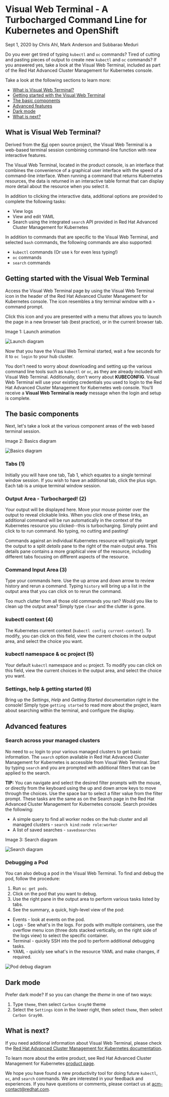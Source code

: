 # Visual Web Terminal - A Turbocharged Command Line for Kubernetes and OpenShift

Sept 1, 2020 by Chris Ahl, Mark Anderson and Subbarao Meduri

Do you ever get tired of typing `kubectl` and `oc` commands? Tired of cutting and pasting pieces of output to create new `kubectl` and `oc` commands? If you answered yes, take a look at the Visual Web Terminal, included as part of the Red Hat Advanced Cluster Management for Kubernetes console.

Take a look at the following sections to learn more:

* [What is Visual Web Terminal?](#what-is-visual-web-terminal)
* [Getting started with the Visual Web Terminal](#getting-started-with-the-visual-web-terminal)
* [The basic components](#the-basic-components)
* [Advanced features](#advanced-features)
* [Dark mode](#dark-mode)
* [What is next?](#what-is-next)

## What is Visual Web Terminal?

Derived from the [Kui](https://github.com/IBM/kui) open source project, the Visual Web Terminal is a web-based terminal session combining command-line function with new interactive features.

The Visual Web Terminal, located in the product console, is an interface that combines the convenience of a graphical user interface with the speed of a command-line interface. When running a command that returns Kubernetes resources, the data is returned in an interactive table format that can display more detail about the resource when you select it.

In addition to clicking the interactive data, additional options are provided to complete the following tasks:

- View logs
- View and edit YAML
- Search using the integrated `search` API provided in Red Hat Advanced Cluster Management for Kubernetes  

In addition to commands that are specific to the Visual Web Terminal, and selected `bash` commands, the following commands are also supported:

- `kubectl` commands (Or use `k` for even less typing!)
- `oc` commands
- `search` commands


## Getting started with the Visual Web Terminal

Access the Visual Web Terminal page by using the Visual Web Terminal icon in the header of the Red Hat Advanced Cluster Management for Kubernetes console. The icon resembles a tiny terminal window with a `>` command prompt.

Click this icon and you are presented with a menu that allows you to launch the page in a new browser tab (best practice), or in the current browser tab.

Image 1: Launch animation

![Launch diagram](images/VisualWebTerminalLaunch.gif)

Now that you have the Visual Web Terminal started, wait a few seconds for it to `oc login` to your hub cluster.

You don't need to worry about downloading and setting up the various command line tools such as `kubectl` or `oc`, as they are already included with Visual Web Terminal. Additionally, don't worry about **KUBECONFIG**. Visual Web Terminal will use your existing credentials you used to login to the Red Hat Advanced Cluster Management for Kubernetes web console. You'll receive a **Visual Web Terminal is ready** message when the login and setup is complete.

## The basic components

Next, let's take a look at the various component areas of the web based terminal session.

Image 2: Basics diagram

![Basics diagram](images/VisualWebTerminalBasics.png)

### Tabs (1)  

Initially you will have one tab, Tab 1, which equates to a single terminal window session. If you wish to have an additional tab, click the plus sign. Each tab is a unique terminal window session.

### Output Area - Turbocharged! (2)

Your output will be displayed here. Move your mouse pointer over the output to reveal clickable links. When you click one of these links, an additional command will be run automatically in the context of the Kubernetes resource you clicked--this is turbocharging. Simply point and click to to run command. No typing, no cutting and pasting!

Commands against an individual Kubernetes resource will typically target the output to a split *details* pane to the right of the main output area. This details pane contains a more graphical view of the resource, including different tabs focusing on different aspects of the resource.

### Command Input Area (3)

Type your commands here. Use the up arrow and down arrow to review history and rerun a command. Typing `history` will bring up a list in the output area that you can click on to rerun the command.

Too much clutter from all those old commands you ran? Would you like to clean up the output area? Simply type `clear` and the clutter is gone.

### kubectl context (4)

The Kubernetes current context (`kubectl config current-context`). To modify, you can click on this field, view the current choices in the output area, and select the choice you want.

### kubectl namespace & oc project (5)

Your default `kubectl` namespace and `oc` project. To modify you can click on this field, view the current choices in the output area, and select the choice you want.

### Settings, help & getting started (6)

Bring up the *Settings*, *Help* and *Getting Started* documentation right in the console! Simply type `getting started` to read more about the project, learn about searching within the terminal, and configure the display.

## Advanced features

### Search across your managed clusters

No need to `oc` login to your various managed clusters to get basic information. The `search` option available in Red Hat Advanced Cluster Management for Kubernetes is accessible from Visual Web Terminal. Start by typing `search` and you are prompted with additional filters that can be applied to the search.

**TIP:** You can navigate and select the desired filter prompts with the mouse, or directly from the keyboard using the up and down arrow keys to move through the choices. Use the space bar to select a filter value from the filter prompt. These tasks are the same as on the Search page in the Red Hat Advanced Cluster Management for Kubernetes console. Search provides the following:

- A simple query to find all worker nodes on the hub cluster and all managed clusters - `search kind:node role:worker`
- A list of saved searches - `savedsearches`

Image 3: Search diagram

![Search diagram](images/VisualWebTerminalSearch.png)


### Debugging a Pod

You can also debug a pod in the Visual Web Terminal. To find and debug the pod, follow the procedure:

1. Run `oc get pods`.
2. Click on the pod that you want to debug.
3. Use the right pane in the output area to perform various tasks listed by tabs.
4. See the summary, a quick, high-level view of the pod:
  - Events - look at events on the pod.
  - Logs - See what's in the logs. For pods with multiple containers, use the overflow menu icon (three dots stacked vertically, on the right side of the logs view) to select the specific container.
  - Terminal - quickly SSH into the pod to perform additional debugging tasks.  
  - YAML - quickly see what's in the resource YAML and make changes, if required.

![Pod debug diagram](images/VisualWebTerminalPodDebug.png)


## Dark mode

Prefer dark mode? If so you can change the *theme* in one of two ways:

1. Type `theme`, then select `Carbon Gray90` theme
2. Select the `Settings` icon in the lower right, then select `theme`, then select `Carbon Gray90`.

## What is next?

If you need additional information about Visual Web Terminal, please check the [Red Hat Advanced Cluster Management for Kubernetes documentation](https://access.redhat.com/documentation/en-us/red_hat_advanced_cluster_management_for_kubernetes/2.0/html/web_console/web-console#visual-web-terminal).

To learn more about the entire product, see Red Hat Advanced Cluster Management for Kubernetes [product page](https://www.redhat.com/en/technologies/management/advanced-cluster-management).

We hope you have found a new productivity tool for doing future `kubectl`,  `oc`, and `search` commands. We are interested in your feedback and experiences. If you have questions or comments, please contact us at acm-contact@redhat.com.

